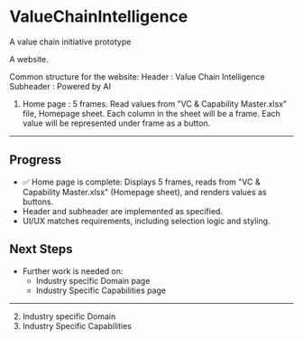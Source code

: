 # ValueChainIntelligence
A value chain initiative prototype

A website.

Common structure for the website:
    Header : Value Chain Intelligence
    Subheader : Powered by AI
1. Home page : 5 frames. Read values from "VC & Capability Master.xlsx" file, Homepage sheet. Each column in the sheet will be a frame. Each value will be represented under frame as a button.

---

## Progress
- ✅ Home page is complete: Displays 5 frames, reads from "VC & Capability Master.xlsx" (Homepage sheet), and renders values as buttons.
- Header and subheader are implemented as specified.
- UI/UX matches requirements, including selection logic and styling.

## Next Steps
- Further work is needed on:
  - Industry specific Domain page
  - Industry Specific Capabilities page

---

2. Industry specific Domain
3. Industry Specific Capabilities


